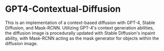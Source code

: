 # GPT4-Contextual-Diffusion

This is an implementation of a context-based diffusion with GPT-4, Stable Diffusion, and Mask-RCNN. Utilizing GPT-4's context generation abilities, the diffusion image is procedurally updated with Stable Diffusion's inpaint ability, with Mask-RCNN acting as the mask generator for objects within the diffusion image.